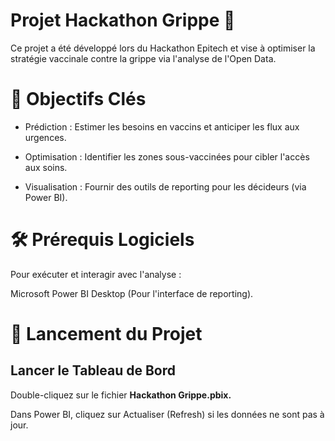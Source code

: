 # Projet Hackathon Grippe 💉

Ce projet a été développé lors du Hackathon Epitech et vise à optimiser la stratégie vaccinale contre la grippe via l'analyse de l'Open Data.

# 🎯 Objectifs Clés
- Prédiction : Estimer les besoins en vaccins et anticiper les flux aux urgences.

- Optimisation : Identifier les zones sous-vaccinées pour cibler l'accès aux soins.

- Visualisation : Fournir des outils de reporting pour les décideurs (via Power BI).

# 🛠️ Prérequis Logiciels
Pour exécuter et interagir avec l'analyse :

Microsoft Power BI Desktop (Pour l'interface de reporting).


# 🚀 Lancement du Projet


## Lancer le Tableau de Bord

Double-cliquez sur le fichier **Hackathon Grippe.pbix.**

Dans Power BI, cliquez sur Actualiser (Refresh) si les données ne sont pas à jour.
